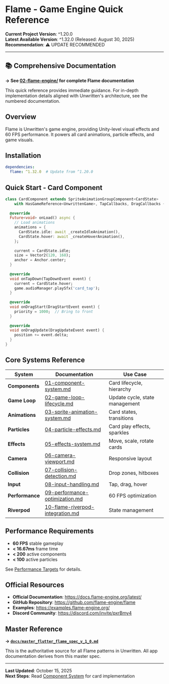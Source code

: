 # Flame - Game Engine Quick Reference

**Current Project Version**: ^1.20.0  
**Latest Available Version**: ^1.32.0 (Released: August 30, 2025)  
**Recommendation**: ⚠️ UPDATE RECOMMENDED

---

## 📚 Comprehensive Documentation

**→ See [02-flame-engine/](./02-flame-engine/00-INDEX.md) for complete Flame documentation**

This quick reference provides immediate guidance. For in-depth implementation details aligned with Unwritten's architecture, see the numbered documentation.

## Overview

Flame is Unwritten's game engine, providing Unity-level visual effects and 60 FPS performance. It powers all card animations, particle effects, and game visuals.

## Installation

```yaml
dependencies:
  flame: ^1.32.0  # Update from ^1.20.0
```

## Quick Start - Card Component

```dart
class CardComponent extends SpriteAnimationGroupComponent<CardState>
    with HasGameReference<UnwrittenGame>, TapCallbacks, DragCallbacks {
  
  @override
  Future<void> onLoad() async {
    // Load animations
    animations = {
      CardState.idle: await _createIdleAnimation(),
      CardState.hover: await _createHoverAnimation(),
    };
    
    current = CardState.idle;
    size = Vector2(120, 168);
    anchor = Anchor.center;
  }
  
  @override
  void onTapDown(TapDownEvent event) {
    current = CardState.hover;
    game.audioManager.playSfx('card_tap');
  }
  
  @override
  void onDragStart(DragStartEvent event) {
    priority = 1000;  // Bring to front
  }
  
  @override
  void onDragUpdate(DragUpdateEvent event) {
    position += event.delta;
  }
}
```

## Core Systems Reference

| System | Documentation | Use Case |
|--------|---------------|----------|
| **Components** | [01-component-system.md](./02-flame-engine/01-component-system.md) | Card lifecycle, hierarchy |
| **Game Loop** | [02-game-loop-lifecycle.md](./02-flame-engine/02-game-loop-lifecycle.md) | Update cycle, state management |
| **Animations** | [03-sprite-animation-system.md](./02-flame-engine/03-sprite-animation-system.md) | Card states, transitions |
| **Particles** | [04-particle-effects.md](./02-flame-engine/04-particle-effects.md) | Card play effects, sparkles |
| **Effects** | [05-effects-system.md](./02-flame-engine/05-effects-system.md) | Move, scale, rotate cards |
| **Camera** | [06-camera-viewport.md](./02-flame-engine/06-camera-viewport.md) | Responsive layout |
| **Collision** | [07-collision-detection.md](./02-flame-engine/07-collision-detection.md) | Drop zones, hitboxes |
| **Input** | [08-input-handling.md](./02-flame-engine/08-input-handling.md) | Tap, drag, hover |
| **Performance** | [09-performance-optimization.md](./02-flame-engine/09-performance-optimization.md) | 60 FPS optimization |
| **Riverpod** | [10-flame-riverpod-integration.md](./02-flame-engine/10-flame-riverpod-integration.md) | State management |

## Performance Requirements

- **60 FPS** stable gameplay
- **< 16.67ms** frame time
- **< 200** active components
- **< 100** active particles

See [Performance Targets](./00-overview/02-performance-targets.md) for details.

## Official Resources

- **Official Documentation**: https://docs.flame-engine.org/latest/
- **GitHub Repository**: https://github.com/flame-engine/flame
- **Examples**: https://examples.flame-engine.org/
- **Discord Community**: https://discord.com/invite/pxrBmy4

## Master Reference

**→ [`docs/master_flutter_flame_spec_v_1_0.md`](../../docs/master_flutter_flame_spec_v_1_0.md)**

This is the authoritative source for all Flame patterns in Unwritten. All app documentation derives from this master spec.

---

**Last Updated**: October 15, 2025  
**Next Steps**: Read [Component System](./02-flame-engine/01-component-system.md) for card implementation

